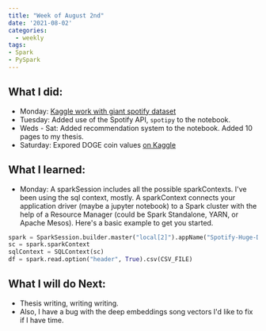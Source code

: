 ```yaml
---
title: "Week of August 2nd"
date: '2021-08-02'
categories:
  - weekly
tags: 
- Spark
- PySpark
---
```


## What I did:
- Monday: [Kaggle work with giant spotify dataset](https://www.kaggle.com/fusshandschuhe/spotify-db-exploration/edit)
- Tuesday: Added use of the Spotify API, `spotipy` to the notebook.
- Weds - Sat: Added recommendation system to the notebook. Added 10 pages to my thesis.
- Saturday: Expored DOGE coin values [on Kaggle](https://www.kaggle.com/fusshandschuhe/doge-eda)

## What I learned:
- Monday: A sparkSession includes all the possible sparkContexts. I've been using the sql context, mostly. A sparkContext connects your application driver (maybe a jupyter notebook) to a Spark cluster with the help of a Resource Manager (could be Spark Standalone, YARN, or Apache Mesos). Here's a basic example to get you started.

```python
spark = SparkSession.builder.master("local[2]").appName("Spotify-Huge-Dataset").getOrCreate()
sc = spark.sparkContext
sqlContext = SQLContext(sc)
df = spark.read.option("header", True).csv(CSV_FILE)
```

## What I will do Next:
- Thesis writing, writing writing.
- Also, I have a bug with the deep embeddings song vectors I'd like to fix if I have time.